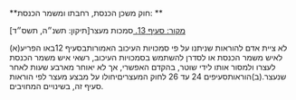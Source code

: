 **חוק משכן הכנסת, רחבתו ומשמר הכנסת: **

[מקור: סעיף 13. ](https://he.wikisource.org/wiki/%D7%97%D7%95%D7%A7-%D7%99%D7%A1%D7%95%D7%93:_%D7%94%D7%9B%D7%A0%D7%A1%D7%AA#%D7%A1%D7%A2%D7%99%D7%A3_13)
סמכות מעצר[תיקון: תשנ״ה, תשס״ד]

(א)לא ציית אדם להוראות שניתנו על פי סמכויות העיכוב האמורותבסעיף 12באו הפריע לאיש משמר הכנסת או לסדרן להשתמש בסמכויות העיכוב, רשאי איש משמר הכנסת לעצרו ולמסור אותו לידי שוטר, בהקדם האפשרי, אך לא יאוחר מארבע שעות לאחר שנעצר.(ב)הוראותסעיפים 24 עד 26 לחוק המעצריםיחולו על מבצע מעצר לפי הוראות סעיף זה, בשינויים המחויבים.